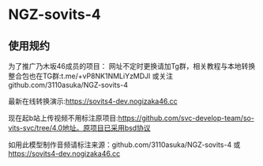 # NGZ-sovits-4

## 使用规约

为了推广乃木坂46成员的项目：
网址不定时更换请加Tg群，相关教程与本地转换整合包也在TG群:t.me/+vP8NK1NMLiYzMDJl 或关注github.com/3110asuka/NGZ-sovits-4

最新在线转换演示:https://sovits4-dev.nogizaka46.cc

现在起b站上传视频不用标注原项目:https://github.com/svc-develop-team/so-vits-svc/tree/4.0地址。原项目已采用bsd协议

如用此模型制作音频请标注来源：github.com/3110asuka/NGZ-sovits-4 或 https://sovits4-dev.nogizaka46.cc
